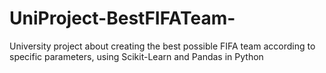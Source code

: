 # UniProject-BestFIFATeam-
University project about creating the best possible FIFA team according to specific parameters, using Scikit-Learn and Pandas in Python
